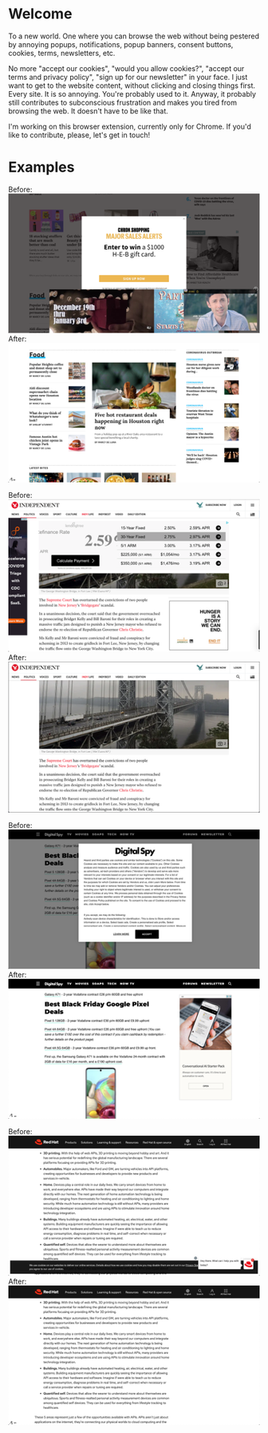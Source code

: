 # Welcome

To a new world. One where you can browse the web without being pestered by annoying popups, notifications, popup banners, consent buttons, cookies, terms, newsletters, etc.

No more "accept our cookies", "would you allow cookies?", "accept our terms and privacy policy", "sign up for our newsletter" in your face. I just want to get to the website content, without clicking and closing things first. Every site. It is so annoying. You're probably used to it. Anyway, it probably still contributes to subconscious frustration and makes you tired from browsing the web. It doesn't have to be like that.

I'm working on this browser extension, currently only for Chrome. If you'd like to contribute, please, let's get in touch!

# Examples

Before:
![chron.com before](examples/chron-before.png)
After:
![chron.com after](examples/chron-after.png)

Before:
![independent.com before](examples/independent-before.png)
After:
![independent.com after](examples/independent-after.png)

Before:
![digitalspy.com before](examples/digitalspy-before.png)
After:
![digitalspy.com after](examples/digitalspy-after.png)

Before:
![redhat.com before](examples/redhat-before.png)
After:
![redhat.com after](examples/redhat-after.png)
